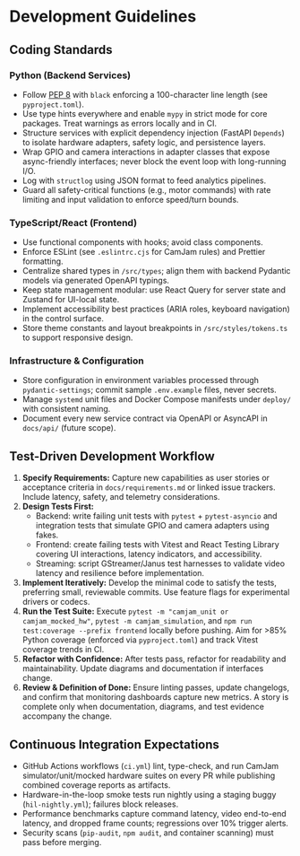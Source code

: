 # Development Guidelines

## Coding Standards

### Python (Backend Services)
- Follow [PEP 8](https://peps.python.org/pep-0008/) with `black` enforcing a 100-character line length (see `pyproject.toml`).
- Use type hints everywhere and enable `mypy` in strict mode for core packages. Treat warnings as errors locally and in CI.
- Structure services with explicit dependency injection (FastAPI `Depends`) to isolate hardware adapters, safety logic, and persistence layers.
- Wrap GPIO and camera interactions in adapter classes that expose async-friendly interfaces; never block the event loop with long-running I/O.
- Log with `structlog` using JSON format to feed analytics pipelines.
- Guard all safety-critical functions (e.g., motor commands) with rate limiting and input validation to enforce speed/turn bounds.

### TypeScript/React (Frontend)
- Use functional components with hooks; avoid class components.
- Enforce ESLint (see `.eslintrc.cjs` for CamJam rules) and Prettier formatting.
- Centralize shared types in `/src/types`; align them with backend Pydantic models via generated OpenAPI typings.
- Keep state management modular: use React Query for server state and Zustand for UI-local state.
- Implement accessibility best practices (ARIA roles, keyboard navigation) in the control surface.
- Store theme constants and layout breakpoints in `/src/styles/tokens.ts` to support responsive design.

### Infrastructure & Configuration
- Store configuration in environment variables processed through `pydantic-settings`; commit sample `.env.example` files, never secrets.
- Manage `systemd` unit files and Docker Compose manifests under `deploy/` with consistent naming.
- Document every new service contract via OpenAPI or AsyncAPI in `docs/api/` (future scope).

## Test-Driven Development Workflow
1. **Specify Requirements:** Capture new capabilities as user stories or acceptance criteria in `docs/requirements.md` or linked issue trackers. Include latency, safety, and telemetry considerations.
2. **Design Tests First:**
   - Backend: write failing unit tests with `pytest` + `pytest-asyncio` and integration tests that simulate GPIO and camera adapters using fakes.
   - Frontend: create failing tests with Vitest and React Testing Library covering UI interactions, latency indicators, and accessibility.
   - Streaming: script GStreamer/Janus test harnesses to validate video latency and resilience before implementation.
3. **Implement Iteratively:** Develop the minimal code to satisfy the tests, preferring small, reviewable commits. Use feature flags for experimental drivers or codecs.
4. **Run the Test Suite:** Execute `pytest -m "camjam_unit or camjam_mocked_hw"`, `pytest -m camjam_simulation`, and `npm run test:coverage --prefix frontend` locally before pushing. Aim for &gt;85% Python coverage (enforced via `pyproject.toml`) and track Vitest coverage trends in CI.
5. **Refactor with Confidence:** After tests pass, refactor for readability and maintainability. Update diagrams and documentation if interfaces change.
6. **Review & Definition of Done:** Ensure linting passes, update changelogs, and confirm that monitoring dashboards capture new metrics. A story is complete only when documentation, diagrams, and test evidence accompany the change.

## Continuous Integration Expectations
- GitHub Actions workflows (`ci.yml`) lint, type-check, and run CamJam simulator/unit/mocked hardware suites on every PR while publishing combined coverage reports as artifacts.
- Hardware-in-the-loop smoke tests run nightly using a staging buggy (`hil-nightly.yml`); failures block releases.
- Performance benchmarks capture command latency, video end-to-end latency, and dropped frame counts; regressions over 10% trigger alerts.
- Security scans (`pip-audit`, `npm audit`, and container scanning) must pass before merging.
